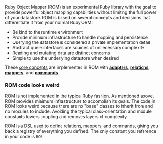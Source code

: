 Ruby Object Mapper (ROM) is an experimental Ruby library with the goal to
provide powerful object mapping capabilities without limiting the full power
of your datastore. ROM is based on several concepts and decisions that
differentiate it from your normal Ruby ORM:

* Be kind to the runtime environment
* Provide minimum infrastructure to handle mapping and persistence
* Querying the datastore is considered a private implementation detail
* Abstract query interfaces are sources of unnecessary complexity
* Reading and mutating data are distinct concerns
* Simple to use the underlying datastore when desired

These [core concepts](/introduction/overview) are implemented in ROM with
[**adapters**](/introduction/adapters), [**relations**](/introduction/relations),
[**mappers**](/introduction/mappers), and [**commands**](/introduction/commands).

### ROM code looks weird

ROM is not implemented in the typical Ruby fashion. As mentioned above, ROM
provides minimum infrastructure to accomplish its goals. The code in
ROM looks weird because there are no "base" classes to inherit from and no
modules to include. Avoiding the typical class-orientation and module constants
lowers coupling and removes layers of complexity.

ROM is a DSL used to define relations, mappers, and commands, giving you back
a registry of everything you defined. The only constant you reference in your
code is `ROM`.
